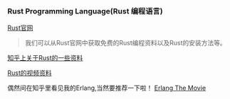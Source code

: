 ### Rust Programming Language(Rust 编程语言)
[Rust官网](https://www.rust-lang.org/zh-CN/install.html)

> 我们可以从Rust官网中获取免费的Rust编程资料以及Rust的安装方法等。

[知乎上关于Rust的一些资料](https://www.zhihu.com/topic/19674381)

[Rust的视频资料](https://www.bilibili.com/video/av12818669/index_6.html#page=6)

偶然间在知乎里看见我的Erlang,当然要推荐一下啦！
[Erlang The Movie](http://v.youku.com/v_show/id_XNTcyNDUzNjQ4.html)